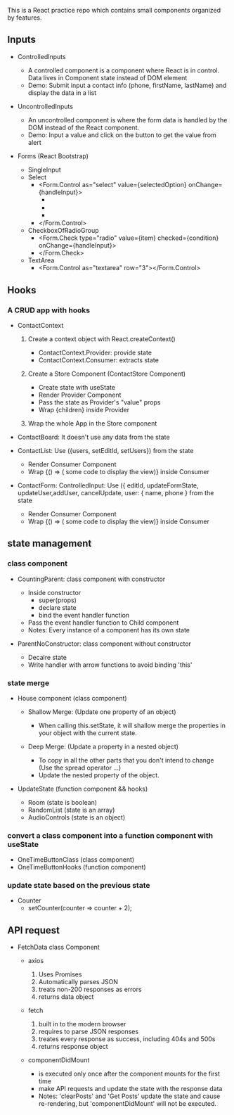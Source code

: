 This is a React practice repo which contains small components organized by features.

## Inputs

- ControlledInputs
  - A controlled component is a component where React is in control. Data lives in Component state instead of DOM element
  - Demo: Submit input a contact info (phone, firstName, lastName) and display the data in a list
- UncontrolledInputs

  - An uncontrolled component is where the form data is handled by the DOM instead of the React component.
  - Demo: Input a value and click on the button to get the value from alert

- Forms (React Bootstrap)
  - SingleInput
  - Select
    - <Form.Control as="select" value={selectedOption} onChange={handleInput}>
      - <option value="A"></option>
      - <option value="B"></option>
      - <option value="C"></option>
    - </Form.Control>
  - CheckboxOfRadioGroup
    - <Form.Check type="radio" value={item} checked={condition} onChange={handleInput}>
    - </Form.Check>
  - TextArea
    - <Form.Control as="textarea" row="3"></Form.Control>

## Hooks

### A CRUD app with hooks

- ContactContext

  1. Create a context object with React.createContext()

     - ContactContext.Provider: provide state
     - ContactContext.Consumer: extracts state

  2. Create a Store Component (ContactStore Component)

     - Create state with useState
     - Render Provider Component
     - Pass the state as Provider's "value" props
     - Wrap {children} inside Provider

  3. Wrap the whole App in the Store component <br/>

- ContactBoard: It doesn't use any data from the state
- ContactList: Use ({users, setEditId, setUsers}) from the state

  - Render Consumer Component
  - Wrap {() => ( some code to display the view)} inside Consumer

- ContactForm: ControlledInput: Use ({ editId, updateFormState, updateUser,addUser, cancelUpdate, user: { name, phone } from the state
  - Render Consumer Component
  - Wrap {() => ( some code to display the view)} inside Consumer

## state management

### class component

- CountingParent: class component with constructor

  - Inside constructor
    - super(props)
    - declare state
    - bind the event handler function
  - Pass the event handler function to Child component
  - Notes: Every instance of a component has its own state

- ParentNoConstructor: class component without constructor
  - Decalre state
  - Write handler with arrow functions to avoid binding 'this'

### state merge

- House component (class component)

  - Shallow Merge: (Update one property of an object)

    - When calling this.setState, it will shallow merge the properties in your object with the current state.

  - Deep Merge: (Update a property in a nested object)
    - To copy in all the other parts that you don't intend to change (Use the spread operator ...)
    - Update the nested property of the object.

- UpdateState (function component && hooks)
  - Room (state is boolean)
  - RandomList (state is an array)
  - AudioControls (state is an object)

### convert a class component into a function component with useState

- OneTimeButtonClass (class component)
- OneTimeButtonHooks (function component)

### update state based on the previous state

- Counter
  - setCounter(counter => counter + 2);

## API request

- FetchData class Component

  - axios

    1. Uses Promises
    2. Automatically parses JSON
    3. treats non-200 responses as errors
    4. returns data object

  - fetch

    1. built in to the modern browser
    2. requires to parse JSON responses
    3. treates every response as success, including 404s and 500s
    4. returns response object

  - componentDidMount
    - is executed only once after the component mounts for the first time
    - make API requests and update the state with the response data
    - Notes: 'clearPosts' and 'Get Posts' update the state and cause re-rendering, but 'componentDidMount' will not be executed.

